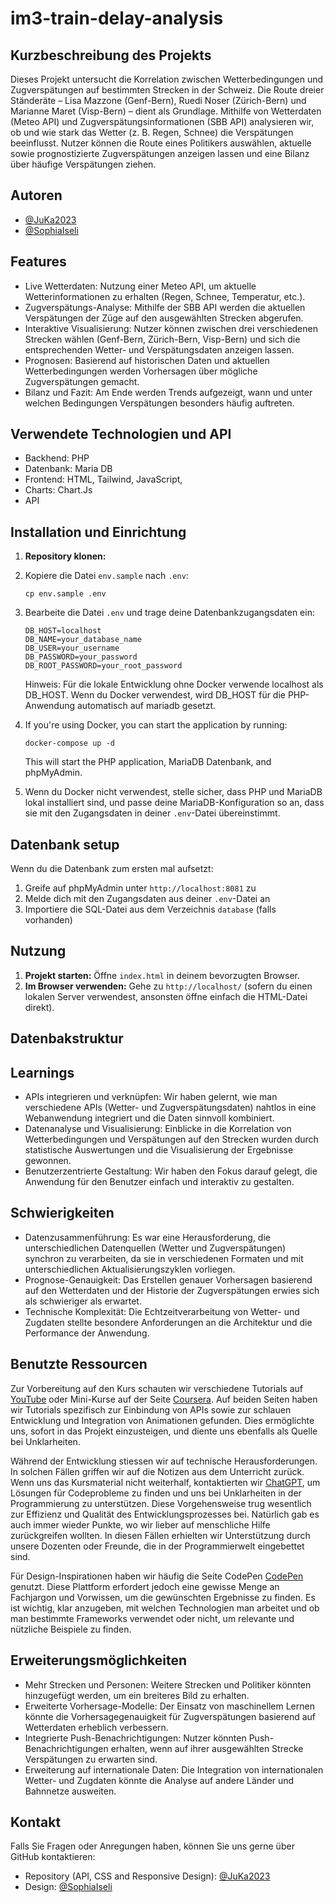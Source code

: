 # im3-train-delay-analysis

## Kurzbeschreibung des Projekts
Dieses Projekt untersucht die Korrelation zwischen Wetterbedingungen und Zugverspätungen auf bestimmten Strecken in der Schweiz. Die Route dreier Ständeräte – Lisa Mazzone (Genf-Bern), Ruedi Noser (Zürich-Bern) und Marianne Maret (Visp-Bern) – dient als Grundlage. Mithilfe von Wetterdaten (Meteo API) und Zugverspätungsinformationen (SBB API) analysieren wir, ob und wie stark das Wetter (z. B. Regen, Schnee) die Verspätungen beeinflusst. Nutzer können die Route eines Politikers auswählen, aktuelle sowie prognostizierte Zugverspätungen anzeigen lassen und eine Bilanz über häufige Verspätungen ziehen.

## Autoren
- [@JuKa2023](https://github.com/JuKa2023)
- [@SophiaIseli](https://github.com/SophiaIseli)

## Features
- Live Wetterdaten: Nutzung einer Meteo API, um aktuelle Wetterinformationen zu erhalten (Regen, Schnee, Temperatur, etc.).
- Zugverspätungs-Analyse: Mithilfe der SBB API werden die aktuellen Verspätungen der Züge auf den ausgewählten Strecken abgerufen.
- Interaktive Visualisierung: Nutzer können zwischen drei verschiedenen Strecken wählen (Genf-Bern, Zürich-Bern, Visp-Bern) und sich die entsprechenden Wetter- und Verspätungsdaten anzeigen lassen.
- Prognosen: Basierend auf historischen Daten und aktuellen Wetterbedingungen werden Vorhersagen über mögliche Zugverspätungen gemacht.
- Bilanz und Fazit: Am Ende werden Trends aufgezeigt, wann und unter welchen Bedingungen Verspätungen besonders häufig auftreten.

## Verwendete Technologien und API
- Backhend: PHP
- Datenbank: Maria DB
- Frontend: HTML, Tailwind, JavaScript,
- Charts: Chart.Js
- API

## Installation und Einrichtung

1. **Repository klonen:**

2. Kopiere die Datei `env.sample` nach `.env`:
   
   ```
   cp env.sample .env

   ```
   
3. Bearbeite die Datei `.env` und trage deine Datenbankzugangsdaten ein:

    ```
   DB_HOST=localhost
   DB_NAME=your_database_name
   DB_USER=your_username
   DB_PASSWORD=your_password
   DB_ROOT_PASSWORD=your_root_password
   ```
    
   Hinweis: Für die lokale Entwicklung ohne Docker verwende localhost als DB_HOST. Wenn du Docker verwendest, wird DB_HOST für die PHP-Anwendung automatisch auf mariadb gesetzt.

4. If you're using Docker, you can start the application by running:

   ```
   docker-compose up -d
   ```

   This will start the PHP application, MariaDB Datenbank, and phpMyAdmin.

5. Wenn du Docker nicht verwendest, stelle sicher, dass PHP und MariaDB lokal installiert sind, und passe deine MariaDB-Konfiguration so an, dass sie mit den Zugangsdaten in deiner `.env`-Datei übereinstimmt.

## Datenbank setup
Wenn du die Datenbank zum ersten mal aufsetzt:
1. Greife auf phpMyAdmin unter `http://localhost:8081` zu
2. Melde dich mit den Zugangsdaten aus deiner `.env`-Datei an
3. Importiere die SQL-Datei aus dem Verzeichnis `database` (falls vorhanden)

## Nutzung
1. **Projekt starten:**
   Öffne `index.html` in deinem bevorzugten Browser.
2. **Im Browser verwenden:**
   Gehe zu `http://localhost/` (sofern du einen lokalen Server verwendest, ansonsten öffne einfach die HTML-Datei direkt).

## Datenbakstruktur



## Learnings
- APIs integrieren und verknüpfen: Wir haben gelernt, wie man verschiedene APIs (Wetter- und Zugverspätungsdaten) nahtlos in eine Webanwendung integriert und die Daten sinnvoll kombiniert.
- Datenanalyse und Visualisierung: Einblicke in die Korrelation von Wetterbedingungen und Verspätungen auf den Strecken wurden durch statistische Auswertungen und die Visualisierung der Ergebnisse gewonnen.
- Benutzerzentrierte Gestaltung: Wir haben den Fokus darauf gelegt, die Anwendung für den Benutzer einfach und interaktiv zu gestalten.

## Schwierigkeiten
- Datenzusammenführung: Es war eine Herausforderung, die unterschiedlichen Datenquellen (Wetter und Zugverspätungen) synchron zu verarbeiten, da sie in verschiedenen Formaten und mit unterschiedlichen Aktualisierungszyklen vorliegen.
- Prognose-Genauigkeit: Das Erstellen genauer Vorhersagen basierend auf den Wetterdaten und der Historie der Zugverspätungen erwies sich als schwieriger als erwartet.
- Technische Komplexität: Die Echtzeitverarbeitung von Wetter- und Zugdaten stellte besondere Anforderungen an die Architektur und die Performance der Anwendung.

## Benutzte Ressourcen
Zur Vorbereitung auf den Kurs schauten wir verschiedene Tutorials auf [YouTube](https://www.youtube.com/) oder Mini-Kurse auf der Seite [Coursera](https://www.coursera.org/). Auf beiden Seiten haben wir Tutorials spezifisch zur Einbindung von APIs sowie zur schlauen Entwicklung und Integration von Animationen gefunden. Dies ermöglichte uns, sofort in das Projekt einzusteigen, und diente uns ebenfalls als Quelle bei Unklarheiten.

Während der Entwicklung stiessen wir auf technische Herausforderungen. In solchen Fällen griffen wir auf die Notizen aus dem Unterricht zurück. Wenn uns das Kursmaterial nicht weiterhalf, kontaktierten wir [ChatGPT](https://chat.openai.com/c/0c86d02e-cf73-4878-8671-4585188888fa), um Lösungen für Codeprobleme zu finden und uns bei Unklarheiten in der Programmierung zu unterstützen. Diese Vorgehensweise trug wesentlich zur Effizienz und Qualität des Entwicklungsprozesses bei. Natürlich gab es auch immer wieder Punkte, wo wir lieber auf menschliche Hilfe zurückgreifen wollten. In diesen Fällen erhielten wir Unterstützung durch unsere Dozenten oder Freunde, die in der Programmierwelt eingebettet sind.

Für Design-Inspirationen haben wir häufig die Seite CodePen [CodePen](https://codepen.io/) genutzt. Diese Plattform erfordert jedoch eine gewisse Menge an Fachjargon und Vorwissen, um die gewünschten Ergebnisse zu finden. Es ist wichtig, klar anzugeben, mit welchen Technologien man arbeitet und ob man bestimmte Frameworks verwendet oder nicht, um relevante und nützliche Beispiele zu finden.

## Erweiterungsmöglichkeiten
- Mehr Strecken und Personen: Weitere Strecken und Politiker könnten hinzugefügt werden, um ein breiteres Bild zu erhalten.
- Erweiterte Vorhersage-Modelle: Der Einsatz von maschinellem Lernen könnte die Vorhersagegenauigkeit für Zugverspätungen basierend auf Wetterdaten erheblich verbessern.
- Integrierte Push-Benachrichtigungen: Nutzer könnten Push-Benachrichtigungen erhalten, wenn auf ihrer ausgewählten Strecke Verspätungen zu erwarten sind.
- Erweiterung auf internationale Daten: Die Integration von internationalen Wetter- und Zugdaten könnte die Analyse auf andere Länder und Bahnnetze ausweiten.


## Kontakt
Falls Sie Fragen oder Anregungen haben, können Sie uns gerne über GitHub kontaktieren:
- Repository (API, CSS and Responsive Design): [@JuKa2023](https://github.com/JuKa2023)
- Design: [@SophiaIseli](https://github.com/SophiaIseli)
